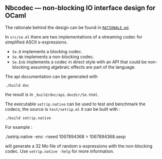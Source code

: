 Nbcodec — non-blocking IO interface design for OCaml
-------------------------------------------------------------------------------

The rationale behind the design can be found in [`RATIONALE.md`](RATIONALE.md).

In `src/se.ml` there are two implementations of a streaming codec for
simplified ASCII s-expressions.

* `Se.B` implements a blocking codec.
* `Se.Nb` implements a non-blocking codec.
* `Se.Enb` implements a codec in direct style with an API that could
  be non-blocking assuming algebraic effects are part of the language.


The api documentation can be generated with 

    ./build doc

the result is in `_build/doc/api.docdir/Se.html`. 

The executable `setrip.native` can be used to test and benchmark the codecs, 
the source is `test/setrip.ml` it can be built with :

    ./build setrip.native

For example : 

  ./setrip.native -enc -rseed 1067894368 > 1067894368.sexp 

will generate a 32 Mo file of random s-expressions with the non-blocking
codec. Use `setrip.native -help` for more information.
